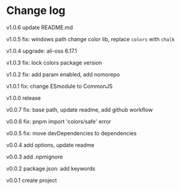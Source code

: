 Change log
=======
v1.0.6
update README.md

v1.0.5
fix: windows path
change color lib, replace `colors` with `chalk`

v1.0.4
upgrade: ali-oss 6.17.1

v1.0.3
fix: lock colors package version

v1.0.2
fix: add param enabled, add nomorepo

v1.0.1
fix: change ESmodule to CommonJS

v1.0.0
release

v0.0.7
fix: base path, update readme, add github workflow

v0.0.6
fix: pnpm import 'colors/safe' error

v0.0.5
fix: move devDependencies to dependencies

v0.0.4
add options, update readme

v0.0.3
add .npmignore

v0.0.2
package.json: add keywords

v0.0.1
create project